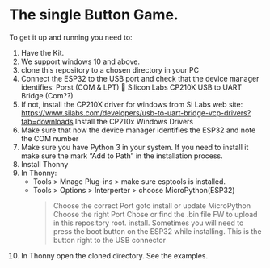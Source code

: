 # The single Button Game. 

To get it up and running you need to:
1. Have the Kit.
2. We support windows 10 and above.
2. clone this repository to a chosen directory in your PC
3. Connect the ESP32 to the USB port and check that the device manager identifies:
	Porst (COM & LPT)  Silicon Labs CP210X USB to UART Bridge (Com??)
4. If not, install the CP210X driver for windows from Si Labs web site: 
	https://www.silabs.com/developers/usb-to-uart-bridge-vcp-drivers?tab=downloads
	Install the CP210x Windows Drivers
5. Make sure that now the device manager identifies the ESP32 and note the COM number
6. Make sure you have Python 3 in your system. If you need to install it make sure the mark “Add to Path” in the installation process. 
7. Install Thonny
8. In Thonny: 
	- Tools > Mnage Plug-ins > make sure esptools is installed. 
	- Tools > Options > Interperter > choose MicroPython(ESP32)
		> Choose the correct Port
		> goto install or update MicroPython
		> Choose the right Port
		> Chose or find the .bin file FW to upload in this repository root. 
		> install. Sometimes you will need to press the boot button on the ESP32 while installing. This is the button right to the USB connector
9. In Thonny open the cloned directory. See the examples.  
